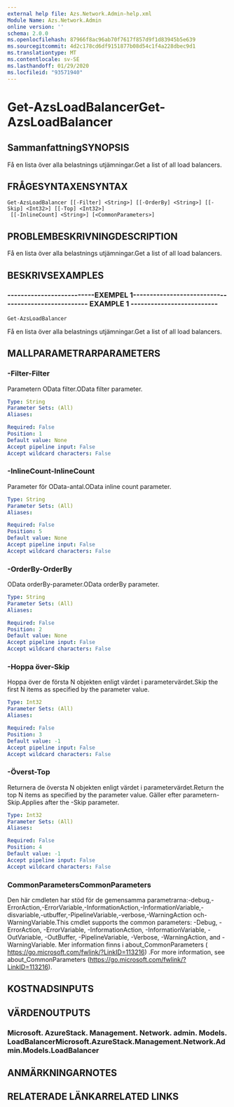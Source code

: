 ```yaml
---
external help file: Azs.Network.Admin-help.xml
Module Name: Azs.Network.Admin
online version: ''
schema: 2.0.0
ms.openlocfilehash: 87966f8ac96ab70f7617f857d9f1d83945b5e639
ms.sourcegitcommit: 4d2c178cd6df9151877b08d54c1f4a228dbec9d1
ms.translationtype: MT
ms.contentlocale: sv-SE
ms.lasthandoff: 01/29/2020
ms.locfileid: "93571940"
---
```

# <span data-ttu-id="adbb7-101">Get-AzsLoadBalancer</span><span class="sxs-lookup"><span data-stu-id="adbb7-101">Get-AzsLoadBalancer</span></span>

## <span data-ttu-id="adbb7-102">Sammanfattning</span><span class="sxs-lookup"><span data-stu-id="adbb7-102">SYNOPSIS</span></span>
<span data-ttu-id="adbb7-103">Få en lista över alla belastnings utjämningar.</span><span class="sxs-lookup"><span data-stu-id="adbb7-103">Get a list of all load balancers.</span></span>

## <span data-ttu-id="adbb7-104">FRÅGESYNTAXEN</span><span class="sxs-lookup"><span data-stu-id="adbb7-104">SYNTAX</span></span>

```
Get-AzsLoadBalancer [[-Filter] <String>] [[-OrderBy] <String>] [[-Skip] <Int32>] [[-Top] <Int32>]
 [[-InlineCount] <String>] [<CommonParameters>]
```

## <span data-ttu-id="adbb7-105">PROBLEMBESKRIVNING</span><span class="sxs-lookup"><span data-stu-id="adbb7-105">DESCRIPTION</span></span>
<span data-ttu-id="adbb7-106">Få en lista över alla belastnings utjämningar.</span><span class="sxs-lookup"><span data-stu-id="adbb7-106">Get a list of all load balancers.</span></span>

## <span data-ttu-id="adbb7-107">BESKRIVS</span><span class="sxs-lookup"><span data-stu-id="adbb7-107">EXAMPLES</span></span>

### <span data-ttu-id="adbb7-108">--------------------------EXEMPEL 1--------------------------</span><span class="sxs-lookup"><span data-stu-id="adbb7-108">-------------------------- EXAMPLE 1 --------------------------</span></span>
```
Get-AzsLoadBalancer
```

<span data-ttu-id="adbb7-109">Få en lista över alla belastnings utjämningar.</span><span class="sxs-lookup"><span data-stu-id="adbb7-109">Get a list of all load balancers.</span></span>

## <span data-ttu-id="adbb7-110">MALLPARAMETRAR</span><span class="sxs-lookup"><span data-stu-id="adbb7-110">PARAMETERS</span></span>

### <span data-ttu-id="adbb7-111">-Filter</span><span class="sxs-lookup"><span data-stu-id="adbb7-111">-Filter</span></span>
<span data-ttu-id="adbb7-112">Parametern OData filter.</span><span class="sxs-lookup"><span data-stu-id="adbb7-112">OData filter parameter.</span></span>

```yaml
Type: String
Parameter Sets: (All)
Aliases: 

Required: False
Position: 1
Default value: None
Accept pipeline input: False
Accept wildcard characters: False
```

### <span data-ttu-id="adbb7-113">-InlineCount</span><span class="sxs-lookup"><span data-stu-id="adbb7-113">-InlineCount</span></span>
<span data-ttu-id="adbb7-114">Parameter för OData-antal.</span><span class="sxs-lookup"><span data-stu-id="adbb7-114">OData inline count parameter.</span></span>

```yaml
Type: String
Parameter Sets: (All)
Aliases: 

Required: False
Position: 5
Default value: None
Accept pipeline input: False
Accept wildcard characters: False
```

### <span data-ttu-id="adbb7-115">-OrderBy</span><span class="sxs-lookup"><span data-stu-id="adbb7-115">-OrderBy</span></span>
<span data-ttu-id="adbb7-116">OData orderBy-parameter.</span><span class="sxs-lookup"><span data-stu-id="adbb7-116">OData orderBy parameter.</span></span>

```yaml
Type: String
Parameter Sets: (All)
Aliases: 

Required: False
Position: 2
Default value: None
Accept pipeline input: False
Accept wildcard characters: False
```

### <span data-ttu-id="adbb7-117">-Hoppa över</span><span class="sxs-lookup"><span data-stu-id="adbb7-117">-Skip</span></span>
<span data-ttu-id="adbb7-118">Hoppa över de första N objekten enligt värdet i parametervärdet.</span><span class="sxs-lookup"><span data-stu-id="adbb7-118">Skip the first N items as specified by the parameter value.</span></span>

```yaml
Type: Int32
Parameter Sets: (All)
Aliases: 

Required: False
Position: 3
Default value: -1
Accept pipeline input: False
Accept wildcard characters: False
```

### <span data-ttu-id="adbb7-119">-Överst</span><span class="sxs-lookup"><span data-stu-id="adbb7-119">-Top</span></span>
<span data-ttu-id="adbb7-120">Returnera de översta N objekten enligt värdet i parametervärdet.</span><span class="sxs-lookup"><span data-stu-id="adbb7-120">Return the top N items as specified by the parameter value.</span></span>
<span data-ttu-id="adbb7-121">Gäller efter parametern-Skip.</span><span class="sxs-lookup"><span data-stu-id="adbb7-121">Applies after the -Skip parameter.</span></span>

```yaml
Type: Int32
Parameter Sets: (All)
Aliases: 

Required: False
Position: 4
Default value: -1
Accept pipeline input: False
Accept wildcard characters: False
```

### <span data-ttu-id="adbb7-122">CommonParameters</span><span class="sxs-lookup"><span data-stu-id="adbb7-122">CommonParameters</span></span>
<span data-ttu-id="adbb7-123">Den här cmdleten har stöd för de gemensamma parametrarna:-debug,-ErrorAction,-ErrorVariable,-InformationAction,-InformationVariable,-disvariable,-utbuffer,-PipelineVariable,-verbose,-WarningAction och-WarningVariable.</span><span class="sxs-lookup"><span data-stu-id="adbb7-123">This cmdlet supports the common parameters: -Debug, -ErrorAction, -ErrorVariable, -InformationAction, -InformationVariable, -OutVariable, -OutBuffer, -PipelineVariable, -Verbose, -WarningAction, and -WarningVariable.</span></span> <span data-ttu-id="adbb7-124">Mer information finns i about_CommonParameters ( https://go.microsoft.com/fwlink/?LinkID=113216) .</span><span class="sxs-lookup"><span data-stu-id="adbb7-124">For more information, see about_CommonParameters (https://go.microsoft.com/fwlink/?LinkID=113216).</span></span>

## <span data-ttu-id="adbb7-125">KOSTNADS</span><span class="sxs-lookup"><span data-stu-id="adbb7-125">INPUTS</span></span>

## <span data-ttu-id="adbb7-126">VÄRDEN</span><span class="sxs-lookup"><span data-stu-id="adbb7-126">OUTPUTS</span></span>

### <span data-ttu-id="adbb7-127">Microsoft. AzureStack. Management. Network. admin. Models. LoadBalancer</span><span class="sxs-lookup"><span data-stu-id="adbb7-127">Microsoft.AzureStack.Management.Network.Admin.Models.LoadBalancer</span></span>

## <span data-ttu-id="adbb7-128">ANMÄRKNINGAR</span><span class="sxs-lookup"><span data-stu-id="adbb7-128">NOTES</span></span>

## <span data-ttu-id="adbb7-129">RELATERADE LÄNKAR</span><span class="sxs-lookup"><span data-stu-id="adbb7-129">RELATED LINKS</span></span>

